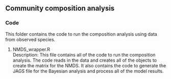 ## Community composition analysis

### Code
This folder contains the code to run the composition analysis using data from observed species.

1. NMDS_wrapper.R      
Description: This file contains all of the code to run the composition analysis. The code reads in the data and creates all of the objects to create the matrix for the NMDS. It also contains the code to generate the JAGS file for the Bayesian analysis and process all of the model results.

